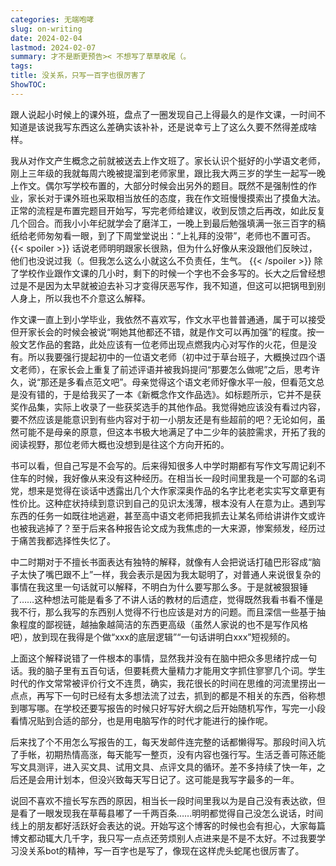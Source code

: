 ```yaml
---
categories: 无端咆哮
slug: on-writing
date: 2024-02-04
lastmod: 2024-02-07
summary: 才不是断更预告>< 不想写了草草收尾（。
tags: 
title: 没关系，只写一百字也很厉害了
ShowTOC:
---
```

跟人说起小时候上的课外班，盘点了一圈发现自己上得最久的是作文课，一时间不知道是该说我写东西这么差确实该补补，还是说幸亏上了这么久要不然得差成啥样。

我从对作文产生概念之前就被送去上作文班了。家长认识个挺好的小学语文老师，刚上三年级的我就每周六晚被提溜到老师家里，跟比我大两三岁的学生一起写一晚上作文。偶尔写学校布置的，大部分时候会出另外的题目。既然不是强制性的作业，家长对于课外班也采取相当放任的态度，我在作文班慢慢摸索出了摸鱼大法。正常的流程是布置完题目开始写，写完老师给建议，收到反馈之后再改，如此反复几个回合。而我小小年纪就学会了磨洋工，一晚上到最后勉强填满一张三百字的稿纸给老师匆匆看一眼，到了下周堂堂说出：“上礼拜的没带”，老师也不置可否。 {{< spoiler >}} 话说老师明明跟家长很熟，但为什么好像从来没跟他们反映过，他们也没说过我（。但我怎么这么小就这么不负责任，生气。 {{< /spoiler >}} 除了学校作业跟作文课的几小时，剩下的时候一个字也不会多写的。长大之后曾经想过是不是因为太早就被迫去补习才变得厌恶写作，我不知道，但这可以把锅甩到别人身上，所以我也不介意这么解释。

作文课一直上到小学毕业，我依然不喜欢写，作文水平也普普通通，属于可以接受但开家长会的时候会被说“啊她其他都还不错，就是作文可以再加强”的程度。按一般文艺作品的套路，此处应该有一位老师出现点燃我内心对写作的火花，但是没有。所以我要强行提起初中的一位语文老师（初中过于草台班子，大概换过四个语文老师），在家长会上重复了前述评语并被我妈提问“那要怎么做呢”之后，思考许久，说“那还是多看点范文吧”。母亲觉得这个语文老师好像水平一般，但看范文总是没有错的，于是给我买了一本《新概念作文作品选》。如标题所示，它并不是获奖作品集，实际上收录了一些获奖选手的其他作品。我觉得她应该没有看过内容，要不然应该是能意识到有些内容对于初一小朋友还是有些超前的吧？无论如何，虽然可能不是母亲的原意，但这本书极大地满足了中二少年的装腔需求，开拓了我的阅读视野，那位老师大概也没想到是往这个方向开拓的。

书可以看，但自己写是不会写的。后来得知很多人中学时期都有写作文写周记刹不住车的时候，我好像从来没有这种经历。在相当长一段时间里我是一个可鄙的名词党，想来是觉得在谈话中透露出几个大作家深奥作品的名字比老老实实写文章更有性价比。这种症状持续到意识到自己的见识太浅薄，根本没有人在意为止。遇到写东西的任务一如既往地逃避，甚至高中语文老师把我抓去让某名师给讲讲作文或许也被我逃掉了？至于后来各种报告论文成为我焦虑的一大来源，惨案频发，经历过于痛苦我都选择性失忆了。

中二时期对于不擅长书面表达有独特的解释，就像有人会把说话打磕巴形容成“脑子太快了嘴巴跟不上”一样，我会表示是因为我太聪明了，对普通人来说很复杂的事情在我这里一句话就可以解释，不明白为什么要写那么多。于是就被狠狠锤了……这种想法可能是看多了不讲人话的教材的后遗症，觉得既然我看书看不懂是我不行，那么我写的东西别人觉得不行也应该是对方的问题。而且深信一些基于抽象程度的鄙视链，越抽象越简洁的东西更高级（虽然人家说的也不是写作风格吧），放到现在我得是个做“xxx的底层逻辑”“一句话讲明白xxx”短视频的。

上面这个解释说错了一件根本的事情，显然我并没有在脑中把众多思绪拧成一句话。我的脑子里有五百句话，但要耗费大量精力才能用文字抓住寥寥几个词。学生时代的作文常常被评价行文不连贯，确实，我花很长的时间在思维的河流里捞出一点点，再写下一句时已经有太多想法流了过去，抓到的都是不相关的东西，俗称想到哪写哪。在学校还要写报告的时候只好写好大纲之后开始随机写作，写完一小段看情况贴到合适的部分，也是用电脑写作的时代才能进行的操作呢。

后来找了个不用怎么写报告的工，每天发邮件连完整的话都懒得写。那段时间入坑了手帐，初期热情高涨，每天能写一整页，没有内容也强行写。生活乏善可陈还能写文具测评，进入买文具、试用文具、点评文具的循环。差不多持续了快一年，之后还是会用计划本，但没兴致每天写日记了。这可能是我写字最多的一年。

说回不喜欢不擅长写东西的原因，相当长一段时间里我以为是自己没有表达欲，但是看了一眼发现我在草莓县嘟了一千两百条……明明都觉得自己没怎么说话，时间线上的朋友都好活跃好会表达的说。开始写这个博客的时候也会有担心，大家每篇博文都动辄大几千字，我只写一点点还劳烦别人点进来是不是不太好。不过我要学习没关系bot的精神，写一百字也是写了，像现在这样虎头蛇尾也很厉害了。